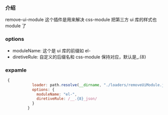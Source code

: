 ### 介绍

remove-ui-module 这个插件是用来解决 css-module 把第三方 ui 库的样式也 module 了

### options

- moduleName: 这个是 ui 库的前缀如 el-
- diretiveRule: 自定义的后缀名和 css-module 保持对应，默认是\_.{8}

### expamle

```javascript
 {
            loader: path.resolve(__dirname, "./loaders/removeUiModule.js"),
            options: {
              moduleName: "el-",
              diretiveRule: /__.{8}_json/
            }
          }
```

